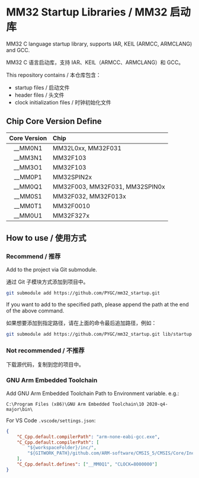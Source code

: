 # MM32 Startup Libraries / MM32 启动库

MM32 C language startup library, supports IAR, KEIL (ARMCC, ARMCLANG) and GCC.

MM32 C 语言启动库，支持 IAR、KEIL（ARMCC、ARMCLANG）和 GCC。

This repository contains / 本仓库包含：

- startup files / 启动文件
- header files / 头文件
- clock initialization files / 时钟初始化文件

## Chip Core Version Define

| Core Version | Chip                           |
| :----------: | :----------------------------- |
|  \_\_MM0N1   | MM32L0xx, MM32F031             |
|  \_\_MM3N1   | MM32F103                       |
|  \_\_MM3O1   | MM32F103                       |
|  \_\_MM0P1   | MM32SPIN2x                     |
|  \_\_MM0Q1   | MM32F003, MM32F031, MM32SPIN0x |
|  \_\_MM0S1   | MM32F032, MM32F013x            |
|  \_\_MM0T1   | MM32F0010                      |
|  \_\_MM0U1   | MM32F327x                      |

## How to use / 使用方式

### Recommend / 推荐

Add to the project via Git submodule.

通过 Git 子模块方式添加到项目中。

```bash
git submodule add https://github.com/PYGC/mm32_startup.git
```

If you want to add to the specified path, please append the path at the end of the above command.

如果想要添加到指定路径，请在上面的命令最后追加路径，例如：

```bash
git submodule add https://github.com/PYGC/mm32_startup.git lib/startup
```

### Not recommended / 不推荐

下载源代码，复制到您的项目中。

### GNU Arm Embedded Toolchain

Add GNU Arm Embedded Toolchain Path to Environment variable. e.g.:

`C:\Program Files (x86)\GNU Arm Embedded Toolchain\10 2020-q4-major\bin\`

For VS Code `.vscode/settings.json`:

```json
{
    "C_Cpp.default.compilerPath": "arm-none-eabi-gcc.exe",
    "C_Cpp.default.compilerPath": [
        "${workspaceFolder}/inc/",
        "${GITWORK_PATH}/github.com/ARM-software/CMSIS_5/CMSIS/Core/Include/**"
    ],
    "C_Cpp.default.defines": ["__MM0Q1", "CLOCK=8000000"]
}
```
